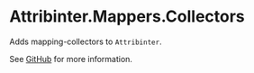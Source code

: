 # Attribinter.Mappers.Collectors

Adds mapping-collectors to `Attribinter`.

See [GitHub](https://github.com/Attribinter/Attribinter.Mappers.Collectors) for more information.